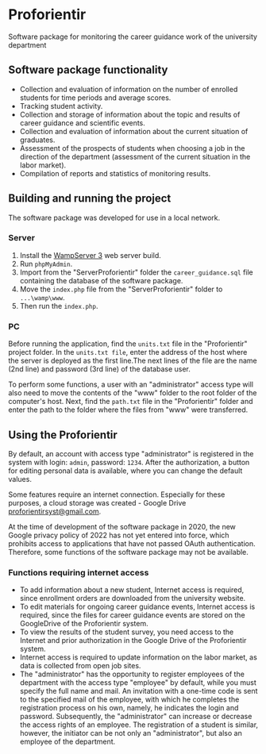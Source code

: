 # Proforientir
Software package for monitoring the career guidance work of the university department
## Software package functionality
- Collection and evaluation of information on the number of enrolled students for time periods and average scores.
- Tracking student activity.
- Collection and storage of information about the topic and results of career guidance and scientific events.
- Collection and evaluation of information about the current situation of graduates.
- Assessment of the prospects of students when choosing a job in the direction of the department (assessment of the current situation in the labor market).
- Compilation of reports and statistics of monitoring results.
## Building and running the project
The software package was developed for use in a local network.
### Server
1. Install the [WampServer 3](https://www.wampserver.com/) web server build.
2. Run `phpMyAdmin`.
3. Import from the "ServerProforientir" folder the `career_guidance.sql` file containing the database of the software package. 
4. Move the `index.php` file from the "ServerProforientir" folder to `...\wamp\www`.
5. Then run the `index.php`.
### PC
Before running the application, find the ```units.txt``` file in the "Proforientir" project folder. In the ```units.txt file```, enter the address of the host where the server is deployed as the first line.The next lines of the file are the name (2nd line) and password (3rd line) of the database user.

To perform some functions, a user with an "administrator" access type will also need to move the contents of the "www" folder to the root folder of the computer's host. 
Next, find the ```path.txt``` file in the "Proforientir" folder and enter the path to the folder where the files from "www" were transferred.
## Using the Proforientir
By default, an account with access type "administrator" is registered in the system with login: ```admin```, password: ```1234```. After the authorization, a button for editing personal data is available, where you can change the default values.

Some features require an internet connection. Especially for these purposes, a cloud storage was created - Google Drive proforientirsyst@gmail.com.

At the time of development of the software package in 2020, the new Google privacy policy of 2022 has not yet entered into force, which prohibits access to applications that have not passed OAuth authentication. Therefore, some functions of the software package may not be available.
### Functions requiring internet access
- To add information about a new student, Internet access is required, since enrollment orders are downloaded from the university website.
- To edit materials for ongoing career guidance events, Internet access is required, since the files for career guidance events are stored on the GoogleDrive of the Proforientir system.
- To view the results of the student survey, you need access to the Internet and prior authorization in the Google Drive of the Proforientir system.
- Internet access is required to update information on the labor market, as data is collected from open job sites.
- The "administrator" has the opportunity to register employees of the department with the access type "employee" by default, while you must specify the full name and mail. An invitation with a one-time code is sent to the specified mail of the employee, with which he completes the registration process on his own, namely, he indicates the login and password. Subsequently, the "administrator" can increase or decrease the access rights of an employee. The registration of a student is similar, however, the initiator can be not only an "administrator", but also an employee of the department.




